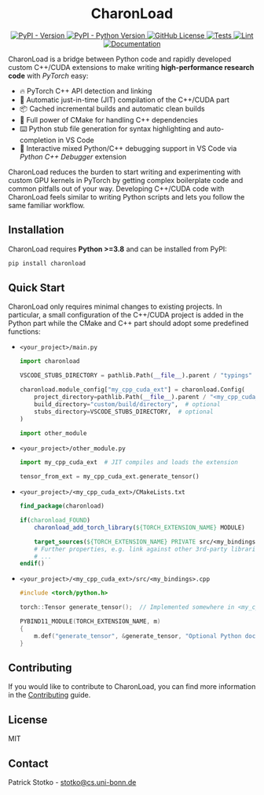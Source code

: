 <h1 align="center">CharonLoad</h1>

<!-- start readme -->

<p align="center">
<a href="https://pypi.python.org/pypi/charonload">
    <img alt="PyPI - Version" src="https://img.shields.io/pypi/v/charonload">
</a>
<a href="https://pypi.python.org/pypi/charonload">
    <img alt="PyPI - Python Version" src="https://img.shields.io/pypi/pyversions/charonload">
</a>
<a href="https://github.com/vc-bonn/charonload/blob/main/LICENSE">
    <img alt="GitHub License" src="https://img.shields.io/github/license/vc-bonn/charonload"/>
</a>
<a href="https://github.com/vc-bonn/charonload/actions/workflows/tests.yml">
    <img alt="Tests" src="https://github.com/vc-bonn/charonload/actions/workflows/tests.yml/badge.svg">
</a>
<a href="https://github.com/vc-bonn/charonload/actions/workflows/lint.yml">
    <img alt="Lint" src="https://github.com/vc-bonn/charonload/actions/workflows/lint.yml/badge.svg">
</a>
<a href="https://vc-bonn.github.io/charonload">
    <img alt="Documentation" src="https://img.shields.io/badge/docs-Latest-green.svg"/>
</a>
</p>


CharonLoad is a bridge between Python code and rapidly developed custom C++/CUDA extensions to make writing **high-performance research code** with *PyTorch* easy:

- 🔥 PyTorch C++ API detection and linking
- 🔨 Automatic just-in-time (JIT) compilation of the C++/CUDA part
- 📦 Cached incremental builds and automatic clean builds
- 🔗 Full power of CMake for handling C++ dependencies
- ⌨️ Python stub file generation for syntax highlighting and auto-completion in VS Code
- 🐛 Interactive mixed Python/C++ debugging support in VS Code via *Python C++ Debugger* extension

CharonLoad reduces the burden to start writing and experimenting with custom GPU kernels in PyTorch by getting complex boilerplate code and common pitfalls out of your way. Developing C++/CUDA code with CharonLoad feels similar to writing Python scripts and lets you follow the same familiar workflow.


## Installation

CharonLoad requires **Python >=3.8** and can be installed from PyPI:

```sh
pip install charonload
```


## Quick Start

CharonLoad only requires minimal changes to existing projects. In particular, a small configuration of the C++/CUDA project is added in the Python part while the CMake and C++ part should adopt some predefined functions:

- `<your_project>/main.py`
  
    ```python
    import charonload

    VSCODE_STUBS_DIRECTORY = pathlib.Path(__file__).parent / "typings"

    charonload.module_config["my_cpp_cuda_ext"] = charonload.Config(
        project_directory=pathlib.Path(__file__).parent / "<my_cpp_cuda_ext>",
        build_directory="custom/build/directory",  # optional
        stubs_directory=VSCODE_STUBS_DIRECTORY,  # optional
    )

    import other_module
    ```

- `<your_project>/other_module.py`
  
    ```python
    import my_cpp_cuda_ext  # JIT compiles and loads the extension

    tensor_from_ext = my_cpp_cuda_ext.generate_tensor()
    ```

- `<your_project>/<my_cpp_cuda_ext>/CMakeLists.txt`
  
    ```cmake
    find_package(charonload)

    if(charonload_FOUND)
        charonload_add_torch_library(${TORCH_EXTENSION_NAME} MODULE)

        target_sources(${TORCH_EXTENSION_NAME} PRIVATE src/<my_bindings>.cpp)
        # Further properties, e.g. link against other 3rd-party libraries, etc.
        # ...
    endif()
    ```

- ``<your_project>/<my_cpp_cuda_ext>/src/<my_bindings>.cpp``

    ```cpp
    #include <torch/python.h>

    torch::Tensor generate_tensor();  // Implemented somewhere in <my_cpp_cuda_ext>

    PYBIND11_MODULE(TORCH_EXTENSION_NAME, m)
    {
        m.def("generate_tensor", &generate_tensor, "Optional Python docstring");
    }
    ```


## Contributing

If you would like to contribute to CharonLoad, you can find more information in the [Contributing](https://vc-bonn.github.io/charonload/src/contributing.html) guide.


## License

MIT


## Contact

Patrick Stotko - <a href="mailto:stotko@cs.uni-bonn.de">stotko@cs.uni-bonn.de</a><br/>

<!-- end readme -->
